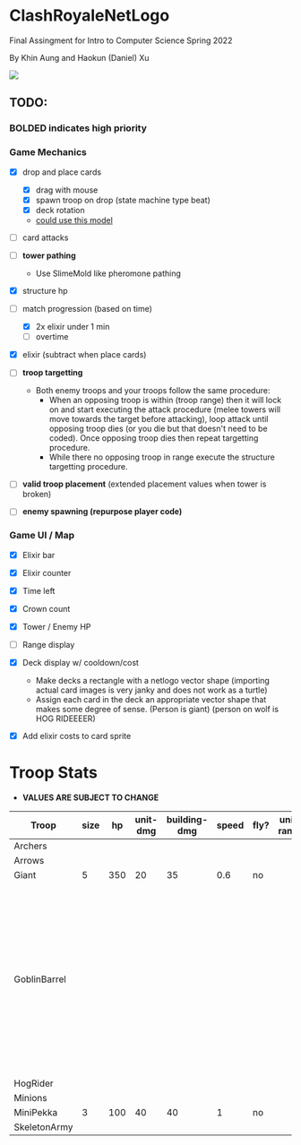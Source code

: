 # ClashRoyaleNetLogo
Final Assingment for Intro to Computer Science Spring 2022

By Khin Aung and Haokun (Daniel) Xu


![](https://github-readme-stats.vercel.app/api/pin/?username=pyshrekek&repo=ClashRoyaleNetLogo&cache_seconds=86400&theme=tokyonight)

## TODO:

### BOLDED indicates high priority

### Game Mechanics
- [x] drop and place cards
    - [x] drag with mouse
    - [x] spawn troop on drop (state machine type beat)
    - [x] deck rotation
    - [could use this model](http://www.netlogoweb.org/launch#http://ccl.northwestern.edu/netlogo/models/models/Code%20Examples/Mouse%20Drag%20Multiple%20Example.nlogo)
- [ ] card attacks
- [ ] **tower pathing**
    - Use SlimeMold like pheromone pathing
- [x] structure hp
- [ ] match progression (based on time)
    - [x] 2x elixir under 1 min
    - [ ] overtime
- [x] elixir (subtract when place cards)
- [ ] **troop targetting**
    - Both enemy troops and your troops follow the same procedure: 
        - When an opposing troop is within (troop range) then it will lock on and start executing the
        attack procedure (melee towers will move towards the target before attacking), loop attack until opposing troop dies (or you die but that doesn't need to be coded). Once opposing troop dies then repeat targetting procedure. 
        - While there no opposing troop in range execute the structure targetting procedure.
- [ ] **valid troop placement** (extended placement values when tower is broken)
- [ ] **enemy spawning (repurpose player code)**


### Game UI / Map
- [x] Elixir bar
- [x] Elixir counter
- [x] Time left
- [x] Crown count
- [x] Tower / Enemy HP
- [ ] Range display
- [x] Deck display w/ cooldown/cost
    - Make decks a rectangle with a netlogo vector shape (importing actual card images is very janky and does not work as a turtle)
    - Assign each card in the deck an appropriate vector shape that makes some degree of sense. (Person is giant) (person on wolf is HOG RIDEEEER)
- [x] Add elixir costs to card sprite


# Troop Stats
- **VALUES ARE SUBJECT TO CHANGE**

| Troop        | size | hp  | unit-dmg | building-dmg | speed | fly? | unit-range | attack-type                                                                                                          |
|--------------|------|-----|----------|--------------|-------|------|------------|----------------------------------------------------------------------------------------------------------------------|
| Archers      |      |     |          |              |       |      |            | ranged                                                                                                               |
| Arrows       |      |     |          |              |       |      |            | spell                                                                                                                |
| Giant        | 5    | 350 | 20       | 35           | 0.6   | no   |            | melee                                                                                                                |
| GoblinBarrel |      |     |          |              |       |      |            | melee (not a spell bc we will just make it spawn a sprite of the thing getting thrown but in the end it spawns gobs) |
| HogRider     |      |     |          |              |       |      |            |                                                                                                                      |
| Minions      |      |     |          |              |       |      |            |                                                                                                                      |
| MiniPekka    | 3    | 100 | 40       | 40           | 1     | no   |            | melee                                                                                                                |
| SkeletonArmy |      |     |          |              |       |      |            |                                                                                                                      |
